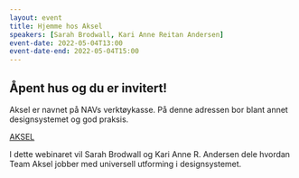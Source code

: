 ```yaml
---
layout: event
title: Hjemme hos Aksel
speakers: [Sarah Brodwall, Kari Anne Reitan Andersen]
event-date: 2022-05-04T13:00
event-date-end: 2022-05-04T15:00
---
```


## Åpent hus og du er invitert!
Aksel er navnet på NAVs verktøykasse. 
På denne adressen bor blant annet designsystemet og god praksis. 

[AKSEL](https://design.nav.no/)

I dette webinaret vil Sarah Brodwall og Kari Anne R. Andersen dele hvordan Team Aksel jobber med universell utforming i designsystemet. 
